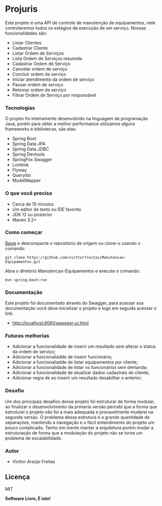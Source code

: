 <h1 class="code-line" data-line-start=0 data-line-end=1 ><a id="Projuris_0"></a>Projuris</h1> <p class="has-line-data" data-line-start="2" data-line-end="3">Este projeto é uma API de controle de manutenção de equipamentos, nele controlaremos todos os estágios da execução de um serviço. Nossas funcionalidades são:</p> <ul> <li class="has-line-data" data-line-start="3" data-line-end="4">Listar Clientes</li> <li class="has-line-data" data-line-start="4" data-line-end="5">Cadastrar Cliente</li> <li class="has-line-data" data-line-start="5" data-line-end="6">Listar Ordem de Serviços</li> <li class="has-line-data" data-line-start="6" data-line-end="7">Lista Ordem de Serviços resumida</li> <li class="has-line-data" data-line-start="7" data-line-end="8">Cadastrar Ordem de Serviço</li> <li class="has-line-data" data-line-start="8" data-line-end="9">Cancelar ordem de serviço</li> <li class="has-line-data" data-line-start="9" data-line-end="10">Concluir ordem de serviço</li> <li class="has-line-data" data-line-start="10" data-line-end="11">Iniciar atendimento da ordem de serviço</li> <li class="has-line-data" data-line-start="11" data-line-end="12">Pausar ordem de serviço</li> <li class="has-line-data" data-line-start="12" data-line-end="13">Retomar ordem de serviço</li> <li class="has-line-data" data-line-start="13" data-line-end="14">Filtrar Ordem de Serviço por responsável</li> </ul> <h3 class="code-line" data-line-start=16 data-line-end=17 ><a id="Tecnologias_16"></a>Tecnologias</h3> <p class="has-line-data" data-line-start="18" data-line-end="19">O projeto foi inteiramente desenvolvido na linguagem de programação Java, porém para obter a melhor performance utilizamos alguns frameworks e bibliotecas, são elas:</p> <ul> <li class="has-line-data" data-line-start="19" data-line-end="20">Spring Boot</li> <li class="has-line-data" data-line-start="20" data-line-end="21">Spring Data JPA</li> <li class="has-line-data" data-line-start="21" data-line-end="22">Spring Data JDBC</li> <li class="has-line-data" data-line-start="22" data-line-end="23">Spring Devtools</li> <li class="has-line-data" data-line-start="23" data-line-end="24">SpringFox Swagger</li> <li class="has-line-data" data-line-start="24" data-line-end="25">Lombok</li> <li class="has-line-data" data-line-start="25" data-line-end="26">Flyway</li> <li class="has-line-data" data-line-start="26" data-line-end="27">Querydsl</li> <li class="has-line-data" data-line-start="27" data-line-end="28">ModelMapper</li> </ul> <h3 class="code-line" data-line-start=30 data-line-end=31 ><a id="O_que_voc_precisa_30"></a>O que você precisa</h3> <ul> <li class="has-line-data" data-line-start="32" data-line-end="33">Cerca de 15 minutos</li> <li class="has-line-data" data-line-start="33" data-line-end="34">Um editor de texto ou IDE favorito</li> <li class="has-line-data" data-line-start="34" data-line-end="35">JDK 12 ou posterior</li> <li class="has-line-data" data-line-start="35" data-line-end="37">Maven 3.2+</li> </ul> <h3 class="code-line" data-line-start=37 data-line-end=38 ><a id="Como_comear_37"></a>Como começar</h3> <p class="has-line-data" data-line-start="38" data-line-end="39"><a href="https://github.com/victtorfreitas/Manutencao-Equipamentos/archive/master.zip">Baixe</a> e descompacte o repositório de origem ou clone-o usando o comando:</p> <pre><code class="has-line-data" data-line-start="40" data-line-end="42" class="language-sh">git <span class="hljs-built_in">clone</span> https://github.com/victtorfreitas/Manutencao-Equipamentos.git </code></pre> <p class="has-line-data" data-line-start="42" data-line-end="43">Abra o diretório Manutencao-Equipamentos e execute o comando:</p> <pre><code class="has-line-data" data-line-start="44" data-line-end="46" class="language-sh">mvn spring-boot:run </code></pre> <h3 class="code-line" data-line-start=47 data-line-end=48 ><a id="Documentao_47"></a>Documentação</h3> <p class="has-line-data" data-line-start="48" data-line-end="49">Este projeto foi documentado através do Swagger, para acessar sua documentação você deve inicializar o projeto e logo em seguida acessar o link:</p> <ul> <li class="has-line-data" data-line-start="50" data-line-end="51"><a href="http://localhost:8081/swagger-ui.html">http://localhost:8081/swagger-ui.html</a></li> </ul> <h3 class="code-line" data-line-start=53 data-line-end=54 ><a id="Futuras_melhorias_53"></a>Futuras melhorias</h3> <ul> <li class="has-line-data" data-line-start="55" data-line-end="56">Adicionar a funcionalidade de inserir um resultado sem alterar o status da ordem de serviço;</li> <li class="has-line-data" data-line-start="56" data-line-end="57">Adicionar a funcionaliadde de inserir funcionário;</li> <li class="has-line-data" data-line-start="57" data-line-end="58">Adicionar a funcionaliadde de listar equipamentos por cliente;</li> <li class="has-line-data" data-line-start="58" data-line-end="59">Adicionar a funcionalidade de listar os funcionários sem demanda;</li> <li class="has-line-data" data-line-start="59" data-line-end="60">Adicionar a funcionalidade de atualizar dados cadastrais do cliente;</li> <li class="has-line-data" data-line-start="60" data-line-end="62">Adicionar regra de ao inserir um resultado desabilitar o anterior;</li> </ul> <h3 class="code-line" data-line-start=62 data-line-end=63 ><a id="Desafio_62"></a>Desafio</h3> <p class="has-line-data" data-line-start="64" data-line-end="65">Um dos principais desafios desse projeto foi estruturar de forma modular, ao finalizar o desenvolvimento da primeria versão percebi que a forma que estruturei o projeto não foi a mais adequada e provavelmente mudarei na segunda versão. O problema dessa estrutura é a grande quantidade de separações, mantendo a navegação e o fácil entendimento do projeto um pouco complicado. Tenho em mente manter a arquitetura porém mudar a estruturação de forma que a modulação do projeto não se torne um problema de escalabilidade.</p> <h3 class="code-line" data-line-start=68 data-line-end=69 ><a id="Autor_68"></a>Autor</h3> <ul> <li class="has-line-data" data-line-start="70" data-line-end="72">Victtor Araújo Freitas</li> </ul> <h2 class="code-line" data-line-start=72 data-line-end=74 ><a id="Licena_72"></a>Licença</h2> <p class="has-line-data" data-line-start="75" data-line-end="76">MIT</p> <p class="has-line-data" data-line-start="78" data-line-end="79"><strong>Software Livre, É isto!</strong></p>
